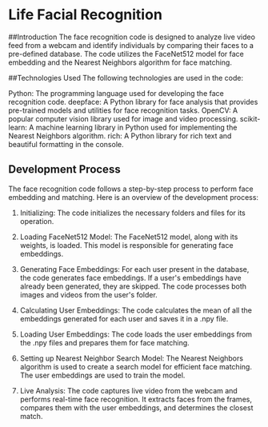 # Life Facial Recognition 

##Introduction
The face recognition code is designed to analyze live video feed from a webcam and identify individuals by comparing their faces to a pre-defined database. The code utilizes the FaceNet512 model for face embedding and the Nearest Neighbors algorithm for face matching.

##Technologies Used
The following technologies are used in the code:

  Python: The programming language used for developing the face recognition code.
  deepface: A Python library for face analysis that provides pre-trained models and utilities for face recognition tasks.
  OpenCV: A popular computer vision library used for image and video processing.
  scikit-learn: A machine learning library in Python used for implementing the Nearest Neighbors algorithm.
  rich: A Python library for rich text and beautiful formatting in the console.

## Development Process
The face recognition code follows a step-by-step process to perform face embedding and matching. Here is an overview of the development process:

 1. Initializing: The code initializes the necessary folders and files for its operation.

 2. Loading FaceNet512 Model: The FaceNet512 model, along with its weights, is loaded. This model is responsible for generating face embeddings.

 3. Generating Face Embeddings: For each user present in the database, the code generates face embeddings. If a user's embeddings have already been generated, they are skipped. The code processes both images and videos from the user's folder.

 4. Calculating User Embeddings: The code calculates the mean of all the embeddings generated for each user and saves it in a .npy file.

 5. Loading User Embeddings: The code loads the user embeddings from the .npy files and prepares them for face matching.

 6. Setting up Nearest Neighbor Search Model: The Nearest Neighbors algorithm is used to create a search model for efficient face matching. The user embeddings are used to train the model.

 7. Live Analysis: The code captures live video from the webcam and performs real-time face recognition. It extracts faces from the frames, compares them with the user embeddings, and determines the closest match.
